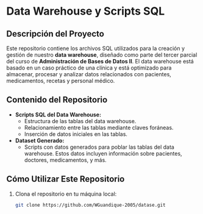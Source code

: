 # Data Warehouse y Scripts SQL

## Descripción del Proyecto  
Este repositorio contiene los archivos SQL utilizados para la creación y gestión de nuestro **data warehouse**, diseñado como parte del tercer parcial del curso de **Administración de Bases de Datos II**. El data warehouse está basado en un caso práctico de una clínica y está optimizado para almacenar, procesar y analizar datos relacionados con pacientes, medicamentos, recetas y personal médico.

## Contenido del Repositorio  
- **Scripts SQL del Data Warehouse:**
  - Estructura de las tablas del data warehouse.
  - Relacionamiento entre las tablas mediante claves foráneas.
  - Inserción de datos iniciales en las tablas.
- **Dataset Generado:**
  - Scripts con datos generados para poblar las tablas del data warehouse. Estos datos incluyen información sobre pacientes, doctores, medicamentos, y más.




## Cómo Utilizar Este Repositorio  
1. Clona el repositorio en tu máquina local:
   ```bash
   git clone https://github.com/WGuandique-2005/datase.git
